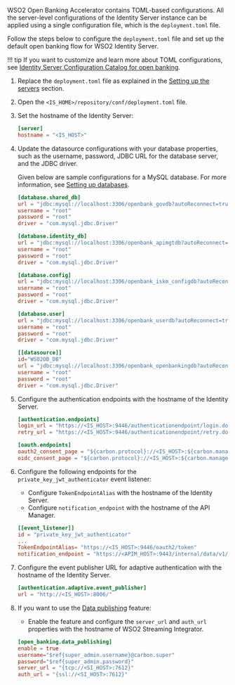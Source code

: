 WSO2 Open Banking Accelerator contains TOML-based configurations. All the server-level configurations of the Identity 
Server instance can be applied using a single configuration file, which is the `deployment.toml` file. 

Follow the steps below to configure the `deployment.toml` file and set up the default open banking flow for WSO2 
Identity Server.

!!! tip
    If you want to customize and learn more about TOML configurations, see 
    [Identity Server Configuration Catalog for open banking](../refernces/config-catalog-is.md).

1. Replace the `deployment.toml` file as explained in the 
[Setting up the servers](setting-up-servers.md#copying-the-deploymenttoml) section.
 
2. Open the `<IS_HOME>/repository/conf/deployment.toml` file.

3. Set the hostname of the Identity Server:

    ``` toml
    [server]	
    hostname = "<IS_HOST>"	 
    ```
   
4. Update the datasource configurations with your database properties, such as the username, password, JDBC URL for the 
database server, and the JDBC driver. 

    Given below are sample configurations for a MySQL database. For more information, 
    see [Setting up databases](setting-up-databases.md).

    ```toml tab='shared_db'
    [database.shared_db]
    url = "jdbc:mysql://localhost:3306/openbank_govdb?autoReconnect=true&amp;useSSL=false"
    username = "root"
    password = "root"
    driver = "com.mysql.jdbc.Driver"
    ```
   
    ```toml tab='identity_db'
    [database.identity_db]
    url = "jdbc:mysql://localhost:3306/openbank_apimgtdb?autoReconnect=true&amp;useSSL=false"
    username = "root"
    password = "root"
    driver = "com.mysql.jdbc.Driver"
    ```
     
    ```toml tab='config'
    [database.config]
    url = "jdbc:mysql://localhost:3306/openbank_iskm_configdb?autoReconnect=true&amp;useSSL=false"
    username = "root"
    password = "root"
    driver = "com.mysql.jdbc.Driver"
    ```
    
    ```toml tab='user'
    [database.user]
    url = "jdbc:mysql://localhost:3306/openbank_userdb?autoReconnect=true&amp;useSSL=false"
    username = "root"
    password = "root"
    driver = "com.mysql.jdbc.Driver"
    ```
    
    ```toml tab='WSO2OB_DB'
    [[datasource]]
    id="WSO2OB_DB"
    url = "jdbc:mysql://localhost:3306/openbank_openbankingdb?autoReconnect=true&amp;useSSL=false"
    username = "root"
    password = "root"
    driver = "com.mysql.jdbc.Driver"
    ```

5. 	Configure the authentication endpoints with the hostname of the Identity Server.

    ``` toml
    [authentication.endpoints]	
    login_url = "https://<IS_HOST>:9446/authenticationendpoint/login.do"	
    retry_url = "https://<IS_HOST>:9446/authenticationendpoint/retry.do"
    ```
   
    ``` toml
    [oauth.endpoints]	
    oauth2_consent_page = "${carbon.protocol}://<IS_HOST>:${carbon.management.port}/ob/authenticationendpoint/oauth2_authz.do"	
    oidc_consent_page = "${carbon.protocol}://<IS_HOST>:${carbon.management.port}/ob/authenticationendpoint/oauth2_consent.do"
    ```
   
6. Configure the following endpoints for the `private_key_jwt_authenticator` event listener:
 
    - Configure `TokenEndpointAlias` with the hostname of the Identity Server.
    - Configure `notification_endpoint` with the hostname of the API Manager.  

    ``` toml
    [[event_listener]]	
    id = "private_key_jwt_authenticator"	
    ...
    TokenEndpointAlias= "https://<IS_HOST>:9446/oauth2/token"	
    notification_endpoint = "https://<APIM_HOST>:9443/internal/data/v1/notify"	
    ```

7. Configure the event publisher URL for adaptive authentication with the hostname of the Identity Server.

    ``` toml
    [authentication.adaptive.event_publisher]	
    url = "http://<IS_HOST>:8006/"
    ```

8. If you want to use the [Data publishing](../learn/data-publishing.md) feature:

    - Enable the feature and configure the `server_url` and `auth_url` properties with the hostname of WSO2 Streaming 
    Integrator.

    ``` toml
    [open_banking.data_publishing]	
    enable = true	
    username="$ref{super_admin.username}@carbon.super"	
    password="$ref{super_admin.password}"	
    server_url = "{tcp://<SI_HOST>:7612}"	
    auth_url = "{ssl://<SI_HOST>:7612}"
    ```   